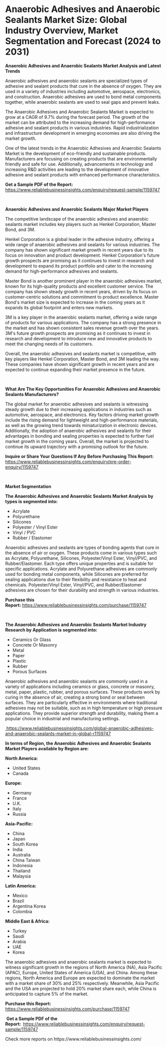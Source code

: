 <p><h1>Anaerobic Adhesives and Anaerobic Sealants Market Size: Global Industry Overview, Market Segmentation and Forecast (2024 to 2031)</h1></p><p><strong>Anaerobic Adhesives and Anaerobic Sealants Market Analysis and Latest Trends</strong></p>
<p><p>Anaerobic adhesives and anaerobic sealants are specialized types of adhesive and sealant products that cure in the absence of oxygen. They are used in a variety of industries including automotive, aerospace, electronics, and construction. Anaerobic adhesives are used to bond metal components together, while anaerobic sealants are used to seal gaps and prevent leaks.</p><p>The Anaerobic Adhesives and Anaerobic Sealants Market is expected to grow at a CAGR of 9.7% during the forecast period. The growth of the market can be attributed to the increasing demand for high-performance adhesive and sealant products in various industries. Rapid industrialization and infrastructure development in emerging economies are also driving the market growth.</p><p>One of the latest trends in the Anaerobic Adhesives and Anaerobic Sealants Market is the development of eco-friendly and sustainable products. Manufacturers are focusing on creating products that are environmentally friendly and safe for use. Additionally, advancements in technology and increasing R&D activities are leading to the development of innovative adhesive and sealant products with enhanced performance characteristics.</p></p>
<p><strong>Get a Sample PDF of the Report:&nbsp;</strong> <a href="https://www.reliablebusinessinsights.com/enquiry/request-sample/1159747">https://www.reliablebusinessinsights.com/enquiry/request-sample/1159747</a></p>
<p>&nbsp;</p>
<p><strong>Anaerobic Adhesives and Anaerobic Sealants Major Market Players</strong></p>
<p><p>The competitive landscape of the anaerobic adhesives and anaerobic sealants market includes key players such as Henkel Corporation, Master Bond, and 3M. </p><p>Henkel Corporation is a global leader in the adhesive industry, offering a wide range of anaerobic adhesives and sealants for various industries. The company has shown significant market growth in recent years due to its focus on innovation and product development. Henkel Corporation's future growth prospects are promising as it continues to invest in research and development to expand its product portfolio and cater to the increasing demand for high-performance adhesives and sealants.</p><p>Master Bond is another prominent player in the anaerobic adhesives market, known for its high-quality products and excellent customer service. The company has shown steady growth in recent years, driven by its focus on customer-centric solutions and commitment to product excellence. Master Bond's market size is expected to increase in the coming years as it expands its global footprint and enters new markets.</p><p>3M is a key player in the anaerobic sealants market, offering a wide range of products for various applications. The company has a strong presence in the market and has shown consistent sales revenue growth over the years. 3M's future growth prospects are promising as it continues to invest in research and development to introduce new and innovative products to meet the changing needs of its customers.</p><p>Overall, the anaerobic adhesives and sealants market is competitive, with key players like Henkel Corporation, Master Bond, and 3M leading the way. These companies have shown significant growth in recent years and are expected to continue expanding their market presence in the future.</p></p>
<p>&nbsp;</p>
<p><strong>What Are The Key Opportunities For Anaerobic Adhesives and Anaerobic Sealants Manufacturers?</strong></p>
<p><p>The global market for anaerobic adhesives and sealants is witnessing steady growth due to their increasing applications in industries such as automotive, aerospace, and electronics. Key factors driving market growth include the rising demand for lightweight and high-performance materials, as well as the growing trend towards miniaturization in electronic devices. Additionally, the adoption of anaerobic adhesives and sealants for their advantages in bonding and sealing properties is expected to further fuel market growth in the coming years. Overall, the market is projected to continue its upward trajectory with a promising outlook for the future.</p></p>
<p><strong>Inquire or Share Your Questions If Any Before Purchasing This Report:</strong> <a href="https://www.reliablebusinessinsights.com/enquiry/pre-order-enquiry/1159747">https://www.reliablebusinessinsights.com/enquiry/pre-order-enquiry/1159747</a></p>
<p>&nbsp;</p>
<p><strong>Market Segmentation</strong></p>
<p><strong>The Anaerobic Adhesives and Anaerobic Sealants Market Analysis by types is segmented into:</strong></p>
<p><ul><li>Acrylate</li><li>Polyurethane</li><li>Silicones</li><li>Polyester / Vinyl Ester</li><li>Vinyl / PVC</li><li>Rubber / Elastomer</li></ul></p>
<p><p>Anaerobic adhesives and sealants are types of bonding agents that cure in the absence of air or oxygen. These products come in various types such as Acrylate, Polyurethane, Silicones, Polyester/Vinyl Ester, Vinyl/PVC, and Rubber/Elastomer. Each type offers unique properties and is suitable for specific applications. Acrylate and Polyurethane adhesives are commonly used for bonding metal components, while Silicones are preferred for sealing applications due to their flexibility and resistance to heat and chemicals. Polyester/Vinyl Ester, Vinyl/PVC, and Rubber/Elastomer adhesives are chosen for their durability and strength in various industries.</p></p>
<p><strong>Purchase this Report:&nbsp;</strong><a href="https://www.reliablebusinessinsights.com/purchase/1159747">https://www.reliablebusinessinsights.com/purchase/1159747</a></p>
<p>&nbsp;</p>
<p><strong>The Anaerobic Adhesives and Anaerobic Sealants Market Industry Research by Application is segmented into:</strong></p>
<p><ul><li>Ceramics Or Glass</li><li>Concrete Or Masonry</li><li>Metal</li><li>Paper</li><li>Plastic</li><li>Rubber</li><li>Porous Surfaces</li></ul></p>
<p><p>Anaerobic adhesives and anaerobic sealants are commonly used in a variety of applications including ceramics or glass, concrete or masonry, metal, paper, plastic, rubber, and porous surfaces. These products work by curing in the absence of air, creating a strong bond or seal between surfaces. They are particularly effective in environments where traditional adhesives may not be suitable, such as in high temperature or high pressure applications. They provide superior strength and durability, making them a popular choice in industrial and manufacturing settings.</p></p>
<p><a href="https://www.reliablebusinessinsights.com/global-anaerobic-adhesives-and-anaerobic-sealants-market-in-global-r1159747">&nbsp;https://www.reliablebusinessinsights.com/global-anaerobic-adhesives-and-anaerobic-sealants-market-in-global-r1159747</a></p>
<p><strong>In terms of Region, the Anaerobic Adhesives and Anaerobic Sealants Market Players available by Region are:</strong></p>
<p>
    <p> <strong> North America: </strong>
        <ul>
            <li>United States</li>
            <li>Canada</li>
        </ul>
        </p> 
    <p> <strong> Europe: </strong>
        <ul>
            <li>Germany</li>
            <li>France</li>
            <li>U.K.</li>
            <li>Italy</li>
            <li>Russia</li>
        </ul>
        </p> 
    <p> <strong> Asia-Pacific: </strong>
        <ul>
            <li>China</li>
            <li>Japan</li>
            <li>South Korea</li>
            <li>India</li>
            <li>Australia</li>
            <li>China Taiwan</li>
            <li>Indonesia</li>
            <li>Thailand</li>
            <li>Malaysia</li>
        </ul>
        </p> 
    <p> <strong> Latin America: </strong>
        <ul>
            <li>Mexico</li>
            <li>Brazil</li>
            <li>Argentina Korea</li>
            <li>Colombia</li>
        </ul>
        </p> 
    <p> <strong> Middle East & Africa: </strong>
        <ul>
            <li>Turkey</li>
            <li>Saudi</li>
            <li>Arabia</li>
            <li>UAE</li>
            <li>Korea</li>
        </ul>
    </p>
    </p>
<p><p>The anaerobic adhesives and anaerobic sealants market is expected to witness significant growth in the regions of North America (NA), Asia Pacific (APAC), Europe, United States of America (USA), and China. Among these regions, North America and Europe are expected to dominate the market with a market share of 30% and 25% respectively. Meanwhile, Asia Pacific and the USA are projected to hold 20% market share each, while China is anticipated to capture 5% of the market.</p></p>
<p><strong>Purchase this Report: </strong><a href="https://www.reliablebusinessinsights.com/purchase/1159747">https://www.reliablebusinessinsights.com/purchase/1159747</a></p>
<p>&nbsp;<strong>Get a Sample PDF of the Report:&nbsp;&nbsp;</strong><a href="https://www.reliablebusinessinsights.com/enquiry/request-sample/1159747">https://www.reliablebusinessinsights.com/enquiry/request-sample/1159747</a></p>
<p><strong></strong></p>
<p>Check more reports on https://www.reliablebusinessinsights.com/</p>